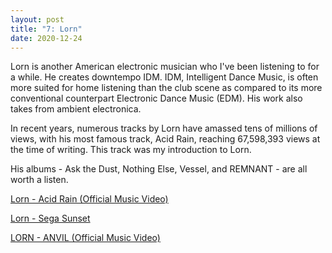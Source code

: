 ```yaml
---
layout: post
title: "7: Lorn"
date: 2020-12-24
---
```


Lorn is another American electronic musician who I've been listening to for a while. He creates downtempo IDM. IDM, Intelligent Dance Music, is often more suited for home listening than the club scene as compared to its more conventional counterpart Electronic Dance Music (EDM). His work also takes from ambient electronica. 

In recent years, numerous tracks by Lorn have amassed tens of millions of views, with his most famous track, Acid Rain, reaching 67,598,393 views at the time of writing. This track was my introduction to Lorn. 

His albums - Ask the Dust, Nothing Else, Vessel, and REMNANT - are all worth a listen.

[Lorn - Acid Rain (Official Music Video)](https://www.youtube.com/watch?v=nxg4C365LbQ)

[Lorn - Sega Sunset](https://www.youtube.com/watch?v=mauV2NdCs60)

[LORN - ANVIL (Official Music Video)](https://www.youtube.com/watch?v=CqaAs_3azSs)

